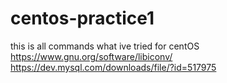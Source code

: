 # centos-practice1
this is all commands what ive tried for centOS
https://www.gnu.org/software/libiconv/
https://dev.mysql.com/downloads/file/?id=517975
